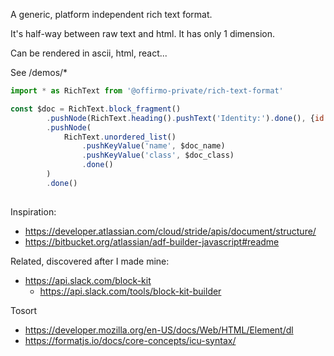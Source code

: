A generic, platform independent rich text format.

It's half-way between raw text and html. It has only 1 dimension.

Can be rendered in ascii, html, react...

See /demos/*

```js
import * as RichText from '@offirmo-private/rich-text-format'

const $doc = RichText.block_fragment()
		.pushNode(RichText.heading().pushText('Identity:').done(), {id: 'header'})
		.pushNode(
			RichText.unordered_list()
				.pushKeyValue('name', $doc_name)
				.pushKeyValue('class', $doc_class)
				.done()
		)
		.done()
		
```

Inspiration:
* https://developer.atlassian.com/cloud/stride/apis/document/structure/
* https://bitbucket.org/atlassian/adf-builder-javascript#readme

Related, discovered after I made mine:
* https://api.slack.com/block-kit
  * https://api.slack.com/tools/block-kit-builder



Tosort
* https://developer.mozilla.org/en-US/docs/Web/HTML/Element/dl
* https://formatjs.io/docs/core-concepts/icu-syntax/
